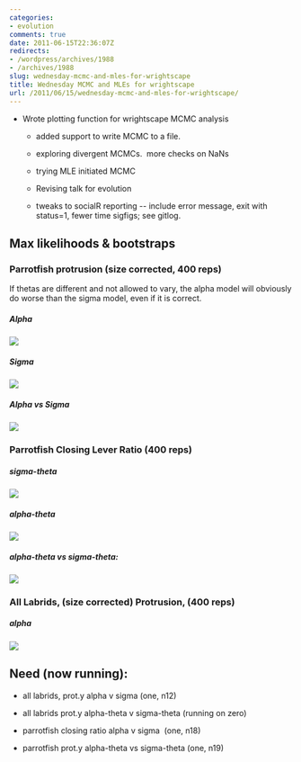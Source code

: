```yaml
---
categories:
- evolution
comments: true
date: 2011-06-15T22:36:07Z
redirects:
- /wordpress/archives/1988
- /archives/1988
slug: wednesday-mcmc-and-mles-for-wrightscape
title: Wednesday MCMC and MLEs for wrightscape
url: /2011/06/15/wednesday-mcmc-and-mles-for-wrightscape/
---
```


* Wrote plotting function for wrightscape MCMC analysis

	
  * added support to write MCMC to a file.

	
  * exploring divergent MCMCs.  more checks on NaNs

	
  * trying MLE initiated MCMC

	
  * Revising talk for evolution

	
  * tweaks to socialR reporting -- include error message, exit with status=1, fewer time sigfigs; see gitlog.




## Max likelihoods & bootstraps




### Parrotfish protrusion (size corrected, 400 reps)


If thetas are different and not allowed to vary, the alpha model will obviously do worse than the sigma model, even if it is correct.


##### Alpha


![]( http://farm6.staticflickr.com/5142/5835746025_850538f03c_o.png )



##### Sigma


![]( http://farm6.staticflickr.com/5302/5835747179_0af35db2a9_o.png )



##### Alpha vs Sigma


![]( http://farm3.staticflickr.com/2515/5835744831_fe47ba11fc_o.png )



### Parrotfish Closing Lever Ratio (400 reps)




##### sigma-theta


![]( http://farm6.staticflickr.com/5274/5835165136_aa9b08f95b_o.png )



##### alpha-theta


![]( http://farm3.staticflickr.com/2546/5835164312_8208fba174_o.png )



##### alpha-theta vs sigma-theta:


![]( http://farm6.staticflickr.com/5038/5835163592_db36ffc457_o.png )



### All Labrids, (size corrected) Protrusion, (400 reps)




##### alpha


![]( http://farm3.staticflickr.com/2454/5837934440_16e015f0fa_o.png )



## Need (now running):





	
  * all labrids, prot.y alpha v sigma (one, n12)

	
  * all labrids prot.y alpha-theta v sigma-theta (running on zero)

	
  * parrotfish closing ratio alpha v sigma  (one, n18)

	
  * parrotfish prot.y alpha-theta vs sigma-theta (one, n19)


